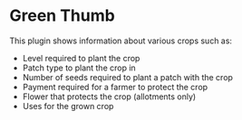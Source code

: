 # Green Thumb
This plugin shows information about various crops such as:
* Level required to plant the crop
* Patch type to plant the crop in
* Number of seeds required to plant a patch with the crop
* Payment required for a farmer to protect the crop
* Flower that protects the crop (allotments only)
* Uses for the grown crop